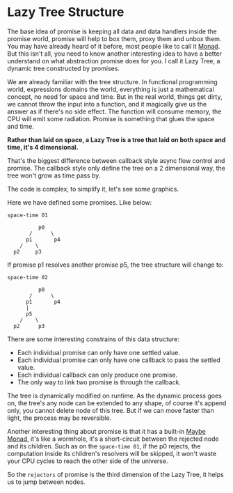 # Lazy Tree Structure

The base idea of promise is keeping all data and data handlers inside the promise world, promise will help to box them, proxy them and unbox them. You may have already heard of it before, most people like to call it [Monad][]. But this isn't all, you need to know another interesting idea to have a better understand on what abstraction promise does for you. I call it Lazy Tree, a dynamic tree constructed by promises.

We are already familiar with the tree structure. In functional programming world, expressions domains the world, everything is just a mathematical concept, no need for space and time. But in the real world, things get dirty, we cannot throw the input into a function, and it magically give us the answer as if there's no side effect. The function will consume memory, the CPU will emit some radiation. Promise is something that glues the space and time.

**Rather than laid on space, a Lazy Tree is a tree that laid on both space and time, it's 4 dimensional.**

That's the biggest difference between callback style async flow control and promise. The callback style only define the tree on a 2 dimensional way, the tree won't grow as time pass by.

The code is complex, to simplify it, let's see some graphics.

Here we have defined some promises. Like below:

```
space-time 01

          p0
       /      \
      p1       p4
    /    \
  p2     p3
```

If promise p1 resolves another promise p5, the tree structure will change to:

```
space-time 02

          p0
       /      \
      p1       p4
      |
      p5
    /    \
  p2      p3
```

There are some interesting constrains of this data structure:

- Each individual promise can only have one settled value.
- Each individual promise can only have one callback to pass the settled value.
- Each individual callback can only produce one promise.
- The only way to link two promise is through the callback.

The tree is dynamically modified on runtime. As the dynamic process goes on,
the tree's any node can be extended to any shape, of course it's append only,
you cannot delete node of this tree. But if we can move faster than light,
the process may be reversible.

Another interesting thing about promise is that it has a built-in [Maybe Monad][monad],
it's like a wormhole, it's a short-circuit between the rejected node and its children.
Such as on the `space-time 01`, if the p0 rejects, the computation inside its children's
resolvers will be skipped, it won't waste your CPU cycles to reach the other side of the universe.

So the `rejectors` of promise is the third dimension of the Lazy Tree, it helps us to jump between nodes.

[monad]: https://en.wikipedia.org/wiki/Monad_(functional_programming)